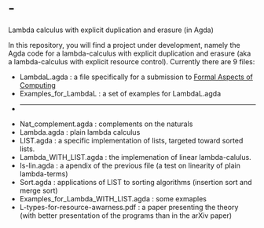 # -
Lambda calculus with explicit duplication and erasure (in Agda)

In this repository, you will find a project under development, namely the Agda code for a lambda-calculus with explicit duplication and erasure (aka a lambda-calculus with explicit resource control).
Currently there are 9 files:

* LambdaL.agda : a file specifically for a submission to [Formal Aspects of Computing](https://dl.acm.org/journal/fac)
* Examples_for_LambdaL : a set of examples for LambdaL.agda
* -----------------------
* Nat_complement.agda : complements on the naturals
* Lambda.agda : plain lambda calculus
* LIST.agda : a specific implementation of lists, targeted toward sorted lists.
* Lambda_WITH_LIST.agda : the implemenation of linear lambda-calulus.
* Is-lin.agda : a apendix of the previous file (a test on linearity of plain lambda-terms) 
* Sort.agda : applications of LIST to sorting algorithms (insertion sort and merge sort) 
* Examples_for_Lambda_WITH_LIST.agda : some exmaples
* L-types-for-resource-awarness.pdf : a paper presenting the theory (with better presentation of the programs than in the arXiv paper)
